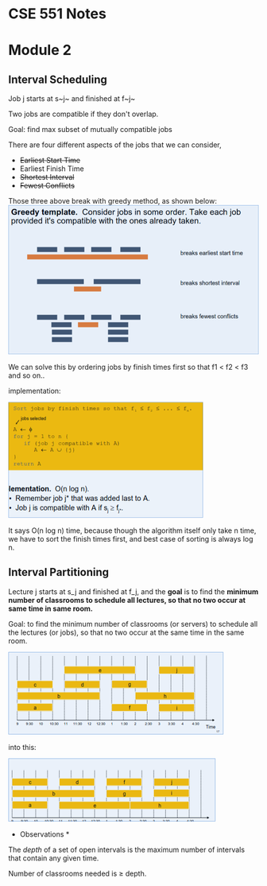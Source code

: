 # CSE 551 Notes


# Module 2
## Interval Scheduling
Job j starts at s~j~ and finished at f~j~

Two jobs are compatible if they don't overlap.

Goal: find max subset of mutually compatible jobs

There are four different aspects of the jobs that we can consider, 
* ~~Earliest Start Time~~
* Earliest Finish Time
* ~~Shortest Interval~~
* ~~Fewest Conflicts~~

Those three above break with greedy method, as shown below:
![greedy breaks for scheduling](./images/IS_greedy_breaks.png "Greedy Breaks for Interval Scheduling")

We can solve this by ordering jobs by finish times first so that f1 $\lt$ f2 $\lt$ f3 and so on..

implementation:

![finish time implementation](./images/finish_impl.png "Greedy Implementation: Finish Times")

It says O(n log n) time, because though the algorithm itself only take n time, we have to sort the finish times first, and best case of sorting is always log n.

## Interval Partitioning

Lecture j starts at s_j and finished at f_j, and the **goal** is to find the **minimum number of classrooms to schedule all lectures, so that no two occur at same time in same room.**



Goal: to find the minimum number of classrooms (or servers) to schedule all the lectures (or jobs), so that no two occur at the same time in the same room.

![bad intervals](./images/badints.png)

into this:

![good intervals](./images/goodints.png)

   * Observations *
    
   The *depth* of a set of open intervals is the maximum number of intervals that contain any given time.

   Number of classrooms needed is $\ge$ depth.
